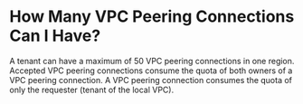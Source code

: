 # How Many VPC Peering Connections Can I Have?<a name="vpc_faq_0070"></a>

A tenant can have a maximum of 50 VPC peering connections in one region. Accepted VPC peering connections consume the quota of both owners of a VPC peering connection. A VPC peering connection consumes the quota of only the requester \(tenant of the local VPC\).

